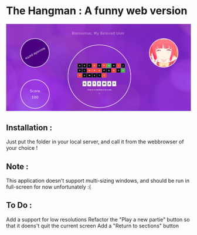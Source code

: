 # The Hangman : A funny web version

![Screen](screen.png)

## Installation : 
Just put the folder in your local server, and call it from the webbrowser of your choice ! 

## Note : 
This application doesn't support multi-sizing windows, and should be run in full-screen for now unfortunately :(

## To Do :
Add a support for low resolutions
Refactor the "Play a new partie" button so that it doens't quit the current screen
Add a "Return to sections" button
